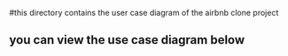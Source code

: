 #this directory contains the user case diagram of the airbnb clone project

## you can view the use case diagram below
